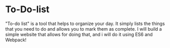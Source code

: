 # To-Do-list
"To-do list" is a tool that helps to organize your day. It simply lists the things that you need to do and allows you to mark them as complete. I will build a simple website that allows for doing that, and i will do it using ES6 and Webpack!
